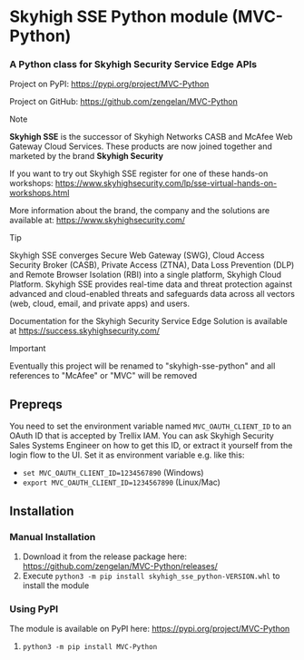 # Skyhigh SSE Python module (MVC-Python)
### A Python class for Skyhigh Security Service Edge APIs

Project on PyPI: https://pypi.org/project/MVC-Python

Project on GitHub: https://github.com/zengelan/MVC-Python

> [!NOTE]
> **Skyhigh SSE** is the successor of Skyhigh Networks CASB and McAfee Web Gateway Cloud Services. These products are now joined together and marketed by the brand **Skyhigh Security**

If you want to try out Skyhigh SSE register for one of these hands-on workshops: https://www.skyhighsecurity.com/lp/sse-virtual-hands-on-workshops.html

More information about the brand, the company and the solutions are available at: https://www.skyhighsecurity.com/

> [!TIP]
> Skyhigh SSE converges Secure Web Gateway (SWG), Cloud Access Security Broker (CASB), Private Access (ZTNA), Data Loss Prevention (DLP) and Remote Browser Isolation (RBI) into a single platform, Skyhigh Cloud Platform. Skyhigh SSE provides real-time data and threat protection against advanced and cloud-enabled threats and safeguards data across all vectors (web, cloud, email, and private apps) and users.

Documentation for the Skyhigh Security Service Edge Solution is available at https://success.skyhighsecurity.com/

> [!IMPORTANT]
> Eventually this project will be renamed to "skyhigh-sse-python" and all references to "McAfee" or "MVC" will be removed


## Prepreqs
You need to set the environment variable named `MVC_OAUTH_CLIENT_ID` to an OAuth ID that is accepted by Trellix IAM.
You can ask Skyhigh Security Sales Systems Engineer on how to get this ID, or extract it yourself from the login flow to the UI.
Set it as environment variable e.g. like this:

* `set MVC_OAUTH_CLIENT_ID=1234567890`  (Windows)
* `export MVC_OAUTH_CLIENT_ID=1234567890`   (Linux/Mac)

## Installation
### Manual Installation
1. Download it from the release package here: https://github.com/zengelan/MVC-Python/releases/
2. Execute `python3 -m pip install skyhigh_sse_python-VERSION.whl` to install the module

### Using PyPI
The module is available on PyPI here: https://pypi.org/project/MVC-Python
1. `python3 -m pip install MVC-Python`
